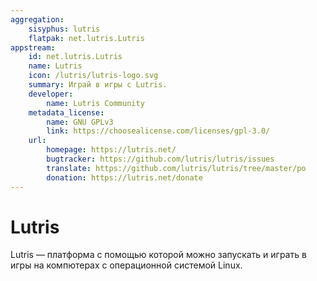 ```yaml
---
aggregation:
    sisyphus: lutris
    flatpak: net.lutris.Lutris
appstream:
    id: net.lutris.Lutris
    name: Lutris
    icon: /lutris/lutris-logo.svg
    summary: Играй в игры с Lutris.
    developer:
        name: Lutris Community
    metadata_license: 
        name: GNU GPLv3
        link: https://choosealicense.com/licenses/gpl-3.0/
    url:
        homepage: https://lutris.net/
        bugtracker: https://github.com/lutris/lutris/issues
        translate: https://github.com/lutris/lutris/tree/master/po
        donation: https://lutris.net/donate  
---
```


# Lutris

Lutris — платформа с помощью которой можно запускать и играть в игры на компютерах с операционной системой Linux.

<!--@include: @apps/_parts/install/content-repo.md-->
<!--@include: @apps/_parts/install/content-flatpak.md-->